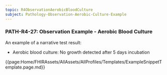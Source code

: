```yaml
---
topic: R4ObservationAerobicBloodCulture
subject: Pathology-Observation-Aerobic-Culture-Example
---
```

### PATH-R4-27: Observation Example - Aerobic Blood Culture
An example of a narrative test result:
* Aerobic blood culture: No growth detected after 5 days incubation

{{page:Home/FHIRAssets/AllAssets/AllProfiles/Templates/ExampleSnippetTemplate.page.md}}